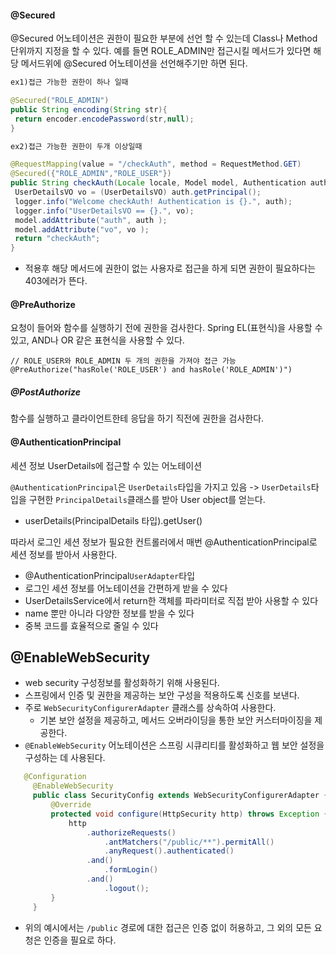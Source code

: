 #### @Secured

@Secured 어노테이션은 권한이 필요한 부분에 선언 할 수 있는데 Class나 Method 단위까지 지정을 할 수 있다. 
예를 들면 ROLE_ADMIN만 접근시킬 메서드가 있다면 해당 메서드위에 @Secured 어노테이션을 선언해주기만 하면 된다.

```java
ex1)접근 가능한 권한이 하나 일때

@Secured("ROLE_ADMIN")
public String encoding(String str){
 return encoder.encodePassword(str,null);
}

ex2)접근 가능한 권한이 두개 이상일때

@RequestMapping(value = "/checkAuth", method = RequestMethod.GET)
@Secured({"ROLE_ADMIN","ROLE_USER"})
public String checkAuth(Locale locale, Model model, Authentication auth) {
 UserDetailsVO vo = (UserDetailsVO) auth.getPrincipal();
 logger.info("Welcome checkAuth! Authentication is {}.", auth);
 logger.info("UserDetailsVO == {}.", vo);
 model.addAttribute("auth", auth );
 model.addAttribute("vo", vo );
 return "checkAuth";
}
```
- 적용후 해당 메서드에 권한이 없는 사용자로 접근을 하게 되면 권한이 필요하다는 403에러가 뜬다.


#### @PreAuthorize

요청이 들어와 함수를 실행하기 전에 권한을 검사한다.
Spring EL(표현식)을 사용할 수 있고, AND나 OR 같은 표현식을 사용할 수 있다.

```
// ROLE_USER와 ROLE_ADMIN 두 개의 권한을 가져야 접근 가능
@PreAuthorize("hasRole('ROLE_USER') and hasRole('ROLE_ADMIN')")
 ```

 ##### @PostAuthorize
 
 함수를 실행하고 클라이언트한테 응답을 하기 직전에 권한을 검사한다.

#### @AuthenticationPrincipal

세션 정보 UserDetails에 접근할 수 있는 어노테이션

`@AuthenticationPrincipal`은 `UserDetails`타입을 가지고 있음 -> `UserDetails`타입을 구현한 `PrincipalDetails`클래스를 받아 User object를 얻는다.

- userDetails(PrincipalDetails 타입).getUser()

따라서 로그인 세션 정보가 필요한 컨트롤러에서 매번 @AuthenticationPrincipal로 세션 정보를 받아서 사용한다. 

- @AuthenticationPrincipal`UserAdapter`타입
- 로그인 세션 정보를 어노테이션을 간편하게 받을 수 있다
- UserDetailsService에서 return한 객체를 파라미터로 직접 받아 사용할 수 있다
- name 뿐만 아니라 다양한 정보를 받을 수 있다
- 중복 코드를 효율적으로 줄일 수 있다


## @EnableWebSecurity

- web security 구성정보를 활성화하기 위해 사용된다.
- 스프링에서 인증 및 권한을 제공하는 보안 구성을 적용하도록 신호를 보낸다.
- 주로 `WebSecurityConfigurerAdapter` 클래스를 상속하여 사용한다.
    - 기본 보안 설정을 제공하고, 메서드 오버라이딩을 통한 보안 커스터마이징을 제공한다.   
- `@EnableWebSecurity` 어노테이션은 스프링 시큐리티를 활성화하고 웹 보안 설정을 구성하는 데 사용된다.

```java
   @Configuration
     @EnableWebSecurity
     public class SecurityConfig extends WebSecurityConfigurerAdapter {
         @Override
         protected void configure(HttpSecurity http) throws Exception {
             http
                 .authorizeRequests()
                     .antMatchers("/public/**").permitAll()
                     .anyRequest().authenticated()
                 .and()
                     .formLogin()
                 .and()
                     .logout();
         }
     }
```
- 위의 예시에서는 `/public` 경로에 대한 접근은 인증 없이 허용하고, 그 외의 모든 요청은 인증을 필요로 하다.